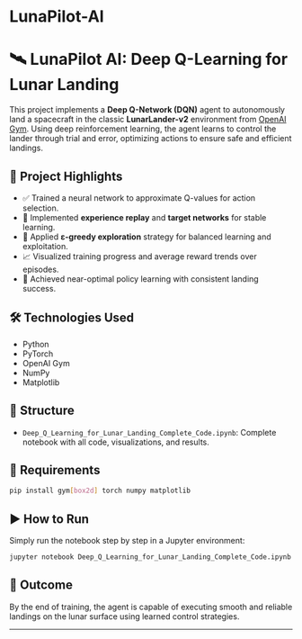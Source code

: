# LunaPilot-AI

# 🛰️ LunaPilot AI: Deep Q-Learning for Lunar Landing

This project implements a **Deep Q-Network (DQN)** agent to autonomously land a spacecraft in the classic **LunarLander-v2** environment from [OpenAI Gym](https://www.gymlibrary.dev/environments/box2d/lunar_lander/). Using deep reinforcement learning, the agent learns to control the lander through trial and error, optimizing actions to ensure safe and efficient landings.

## 🚀 Project Highlights

- ✅ Trained a neural network to approximate Q-values for action selection.
- 🔁 Implemented **experience replay** and **target networks** for stable learning.
- 🧠 Applied **ε-greedy exploration** strategy for balanced learning and exploitation.
- 📈 Visualized training progress and average reward trends over episodes.
- 🎯 Achieved near-optimal policy learning with consistent landing success.

## 🛠️ Technologies Used

- Python
- PyTorch
- OpenAI Gym
- NumPy
- Matplotlib

## 📂 Structure

- `Deep_Q_Learning_for_Lunar_Landing_Complete_Code.ipynb`: Complete notebook with all code, visualizations, and results.

## 📌 Requirements

```bash
pip install gym[box2d] torch numpy matplotlib
```

## ▶️ How to Run

Simply run the notebook step by step in a Jupyter environment:

```bash
jupyter notebook Deep_Q_Learning_for_Lunar_Landing_Complete_Code.ipynb
```

## 🤖 Outcome

By the end of training, the agent is capable of executing smooth and reliable landings on the lunar surface using learned control strategies.

---
